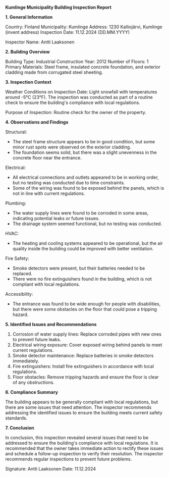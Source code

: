 **Kumlinge Municipality Building Inspection Report**

**1. General Information**

Country: Finland
Municipality: Kumlinge
Address: 1230 Kalliojärvi, Kumlinge (invent address)
Inspection Date: 11.12.2024 (DD.MM.YYYY)

Inspector Name: Antti Laaksonen

**2. Building Overview**

Building Type: Industrial
Construction Year: 2012
Number of Floors: 1
Primary Materials: Steel frame, insulated concrete foundation, and exterior cladding made from corrugated steel sheeting.

**3. Inspection Context**

Weather Conditions on Inspection Date: Light snowfall with temperatures around -5°C (23°F). The inspection was conducted as part of a routine check to ensure the building's compliance with local regulations.

Purpose of Inspection: Routine check for the owner of the property.

**4. Observations and Findings**

Structural:
- The steel frame structure appears to be in good condition, but some minor rust spots were observed on the exterior cladding.
- The foundation seems solid, but there was a slight unevenness in the concrete floor near the entrance.

Electrical:
- All electrical connections and outlets appeared to be in working order, but no testing was conducted due to time constraints.
- Some of the wiring was found to be exposed behind the panels, which is not in line with current regulations.

Plumbing:
- The water supply lines were found to be corroded in some areas, indicating potential leaks or future issues.
- The drainage system seemed functional, but no testing was conducted.

HVAC:
- The heating and cooling systems appeared to be operational, but the air quality inside the building could be improved with better ventilation.

Fire Safety:
- Smoke detectors were present, but their batteries needed to be replaced.
- There were no fire extinguishers found in the building, which is not compliant with local regulations.

Accessibility:
- The entrance was found to be wide enough for people with disabilities, but there were some obstacles on the floor that could pose a tripping hazard.

**5. Identified Issues and Recommendations**

1. Corrosion of water supply lines: Replace corroded pipes with new ones to prevent future leaks.
2. Electrical wiring exposure: Cover exposed wiring behind panels to meet current regulations.
3. Smoke detector maintenance: Replace batteries in smoke detectors immediately.
4. Fire extinguishers: Install fire extinguishers in accordance with local regulations.
5. Floor obstacles: Remove tripping hazards and ensure the floor is clear of any obstructions.

**6. Compliance Summary**

The building appears to be generally compliant with local regulations, but there are some issues that need attention. The inspector recommends addressing the identified issues to ensure the building meets current safety standards.

**7. Conclusion**

In conclusion, this inspection revealed several issues that need to be addressed to ensure the building's compliance with local regulations. It is recommended that the owner takes immediate action to rectify these issues and schedule a follow-up inspection to verify their resolution. The inspector recommends regular inspections to prevent future problems.

Signature: Antti Laaksonen
Date: 11.12.2024